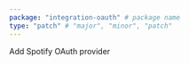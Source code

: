 ```yaml
---
package: "integration-oauth" # package name
type: "patch" # "major", "minor", "patch"
---
```


Add Spotify OAuth provider